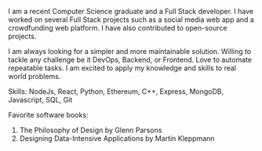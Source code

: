 I am a recent Computer Science graduate and a Full Stack developer. I have worked on several Full Stack projects such as a social media web app and a crowdfunding web platform. I have also contributed to open-source projects.

I am always looking for a simpler and more maintainable solution. Willing to tackle any challenge be it DevOps, Backend, or Frontend. Love to automate repeatable tasks. I am excited to apply my knowledge and skills to real world problems.

Skills: NodeJs,  React,  Python, Ethereum, C++,  Express,  MongoDB,  Javascript,  SQL,  Git

Favorite software books: 
1. The Philosophy of Design by Glenn Parsons
2. Designing Data-Intensive Applications by Martin Kleppmann
